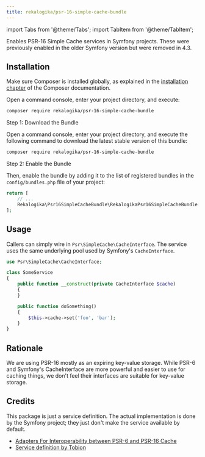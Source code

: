 ```yaml
---
title: rekalogika/psr-16-simple-cache-bundle
---
```


import Tabs from '@theme/Tabs';
import TabItem from '@theme/TabItem';

Enables PSR-16 Simple Cache services in Symfony projects. These were previously
enabled in the older Symfony version but were removed in 4.3.

## Installation

Make sure Composer is installed globally, as explained in the
[installation chapter](https://getcomposer.org/doc/00-intro.md)
of the Composer documentation.

<Tabs>
<TabItem value="flex" label="With Symfony Flex">

Open a command console, enter your project directory, and execute:

```bash
composer require rekalogika/psr-16-simple-cache-bundle
```
</TabItem>

<TabItem value="noflex" label="Without Symfony Flex">

Step 1: Download the Bundle

Open a command console, enter your project directory, and execute the
following command to download the latest stable version of this bundle:

```bash
composer require rekalogika/psr-16-simple-cache-bundle
```

Step 2: Enable the Bundle

Then, enable the bundle by adding it to the list of registered bundles
in the `config/bundles.php` file of your project:

```php title=config/bundles.php
return [
    // ...
    Rekalogika\Psr16SimpleCacheBundle\RekalogikaPsr16SimpleCacheBundle::class => ['all' => true],
];
```
</TabItem>
</Tabs>

## Usage

Callers can simply wire in `Psr\SimpleCache\CacheInterface`. The service uses
the same underlying pool used by Symfony's `CacheInterface`.

```php
use Psr\SimpleCache\CacheInterface;

class SomeService
{
    public function __construct(private CacheInterface $cache)
    {
    }

    public function doSomething()
    {
        $this->cache->set('foo', 'bar');
    }
}
```

Rationale
---------

We are using PSR-16 mostly as an expiring key-value storage. While PSR-6 and
Symfony's CacheInterface are more powerful and easier to use for caching things,
we don't feel their interfaces are suitable for key-value storage.

Credits
-------

This package is just a service definition. The actual implementation is done by
the Symfony project; they just don't make the service available by default.

* [Adapters For Interoperability between PSR-6 and PSR-16 Cache](https://symfony.com/doc/current/components/cache/psr6_psr16_adapters.html)
* [Service definition by Tobion](https://github.com/symfony/symfony/issues/28918#issuecomment-433489302)